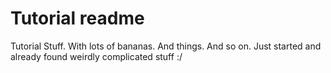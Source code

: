 # Tutorial readme
Tutorial Stuff. With lots of bananas. And things. And so on.
Just started and already found weirdly complicated stuff :/
